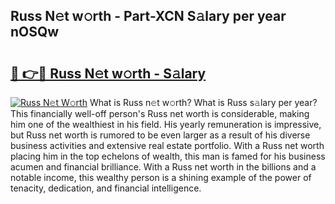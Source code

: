## Russ N𝚎t w𝚘rth - Part-XCN S𝚊lary per year nOSQw

# <h2><a href="http://gc123al.nevu.top/?p=Russ">🔗 👉🔴 Russ N𝚎t w𝚘rth - S𝚊lary</a></h2>

[![Russ N𝚎t W𝚘rth](https://i.imgur.com/Oavwk0R.jpeg)](http://gc123al.nevu.top/?p=Russ)
What is Russ n𝚎t w𝚘rth? What is Russ s𝚊lary per year?
This financially well-off person's Russ net worth is considerable, making him one of the wealthiest in his field. His yearly remuneration is impressive, but Russ net worth is rumored to be even larger as a result of his diverse business activities and extensive real estate portfolio. With a Russ net worth placing him in the top echelons of wealth, this man is famed for his business acumen and financial brilliance. With a Russ net worth in the billions and a notable income, this wealthy person is a shining example of the power of tenacity, dedication, and financial intelligence.
